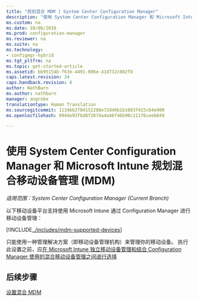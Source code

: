 ```yaml
---
title: "规划混合 MDM | System Center Configuration Manager"
description: "使用 System Center Configuration Manager 和 Microsoft Intune 规划混合移动设备管理。"
ms.custom: na
ms.date: 10/06/2016
ms.prod: configuration-manager
ms.reviewer: na
ms.suite: na
ms.technology:
- configmgr-hybrid
ms.tgt_pltfrm: na
ms.topic: get-started-article
ms.assetid: bb95154b-f63e-4491-896e-41d732c802f8
caps.latest.revision: 34
caps.handback.revision: 0
author: NathBarn
ms.author: nathbarn
manager: angrobe
translationtype: Human Translation
ms.sourcegitcommit: 1134bb2f04152288e72d40b1b1083f415cb4e900
ms.openlocfilehash: 994de93fbd8f2674a4a46f46b90c11176ceeb849

---
```

# <a name="plan-for-hybrid-mobile-device-management-mdm-with-system-center-configuration-manager-and-microsoft-intune"></a>使用 System Center Configuration Manager 和 Microsoft Intune 规划混合移动设备管理 (MDM)

*适用范围：System Center Configuration Manager (Current Branch)*

以下移动设备平台支持使用 Microsoft Intune 通过 Configuration Manager 进行移动设备管理：


[!INCLUDE[../includes/mdm-supported-devices](../includes/mdm-supported-devices.md)]

只能使用一种管理解决方案（即移动设备管理机构）来管理你的移动设备。 执行此设置之前，应[在 Microsoft Intune 独立移动设备管理和结合 Configuration Manager 使用的混合移动设备管理之间进行选择](../understand/choose-between-standalone-intune-and-hybrid-mobile-device-management.md)

## <a name="next-steps"></a>后续步骤
 [设置混合 MDM](../deploy-use/setup-hybrid-mdm.md)



<!--HONumber=Nov16_HO1-->


